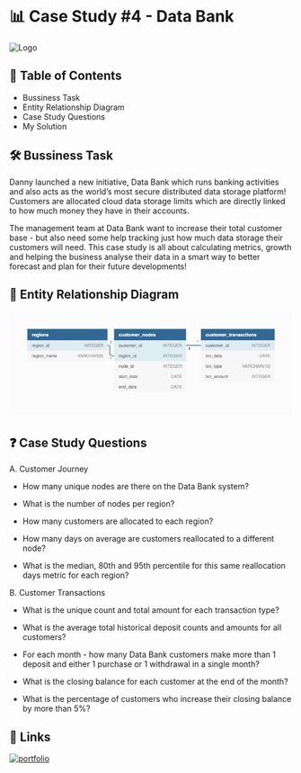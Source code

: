 
# 📊 Case Study #4 - Data Bank



![Logo](https://8weeksqlchallenge.com/images/case-study-designs/4.png)


## 📕 Table of Contents

 - Bussiness Task
 - Entity Relationship Diagram
 - Case Study Questions
 - My Solution

## 🛠️ Bussiness Task

Danny launched a new initiative, Data Bank which runs banking activities and also acts as the world’s most secure distributed data storage platform! Customers are allocated cloud data storage limits which are directly linked to how much money they have in their accounts.

The management team at Data Bank want to increase their total customer base - but also need some help tracking just how much data storage their customers will need. This case study is all about calculating metrics, growth and helping the business analyse their data in a smart way to better forecast and plan for their future developments!



## 🔐 Entity Relationship Diagram

![Logo](https://github.com/sameer8765/8-Week-SQL-Challenge/blob/main/Case%20Study%20%234%20-%20Data%20Bank/e4.png?raw=true)

## ❓ Case Study Questions

A. Customer Journey

   - How many unique nodes are there on the Data Bank system?

   - What is the number of nodes per region?

   - How many customers are allocated to each region?

   - How many days on average are customers reallocated to a different node?

   - What is the median, 80th and 95th percentile for this same reallocation days metric for each region?


B. Customer Transactions

   - What is the unique count and total amount for each transaction type?

   - What is the average total historical deposit counts and amounts for all customers?

   - For each month - how many Data Bank customers make more than 1 deposit and either 1 purchase or 1 withdrawal in a single month?

   - What is the closing balance for each customer at the end of the month?

   - What is the percentage of customers who increase their closing balance by more than 5%?
## 🔗 Links
[![portfolio](https://img.shields.io/badge/my_solution-000?style=for-the-badge&logo=ko-fi&logoColor=white)](https://github.com/sameer8765/8-Week-SQL-Challenge/blob/main/Case%20Study%20%234%20-%20Data%20Bank/SQl%20query)

